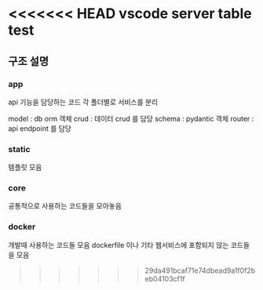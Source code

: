 
<<<<<<< HEAD
vscode server table
test
=======
## 구조 설명

### app
 api 기능을 담당하는 코드
 각 폴더별로 서비스를 분리


 model : db orm 객체 
 crud : 데이터 crud 를 담당
 schema : pydantic 객체
 router : api endpoint 를 담당

### static
 템플릿 모음
### core
 공통적으로 사용하는 코드들을 모아놓음

### docker
 개발때 사용하는 코드들 모음
 dockerfile 이나 기타 웹서비스에 포함되지 않는 코드들을 모음




>>>>>>> 29da491bcaf71e74dbead9a1f0f2beb04103cf1f
